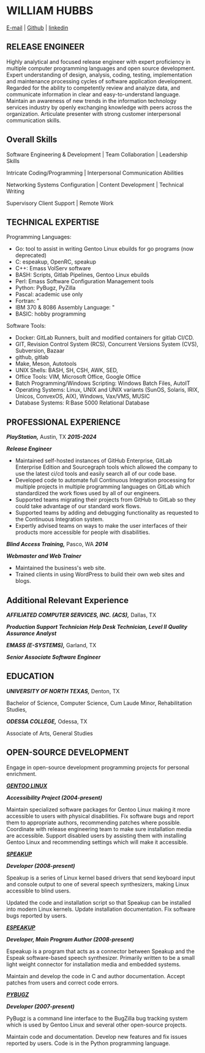 # WILLIAM HUBBS

[E-mail](w.d.hubbs@gmail.com) | [Github](https://github.com/williamh) | [linkedin](https://linkedin.com/in/williamhubbs)

## RELEASE ENGINEER

Highly analytical and focused release engineer with expert proficiency in
multiple computer programming languages and open source development. Expert
understanding of design, analysis, coding, testing, implementation and
maintenance processing cycles of software application development.  Regarded for
the ability to competently review and analyze data, and communicate information
in clear and easy-to-understand language. Maintain an awareness of new
trends in the information technology services industry by openly exchanging
knowledge with peers across the organization. Articulate presenter with
strong customer interpersonal communication skills.

## Overall Skills

Software Engineering & Development | Team Collaboration | Leadership Skills

Intricate Coding/Programming | Interpersonal Communication Abilities

Networking Systems Configuration | Content Development | Technical Writing

Supervisory Client Support | Remote Work

## TECHNICAL EXPERTISE

Programming Languages:

- Go: tool to assist in writing Gentoo Linux ebuilds for go programs (now deprecated)
- C: espeakup, OpenRC, speakup
- C++: Emass VolServ software
- BASH: Scripts, Gitlab Pipelines, Gentoo Linux ebuilds
- Perl: Emass Software Configuration Management tools
- Python: PyBugz, PyZilla
- Pascal: academic use only
- Fortran: "
- IBM 370 & 8086 Assembly Language: "
- BASIC: hobby programming

Software Tools:

- Docker: GitLab Runners, built and modified containers for gitlab CI/CD.
- GIT, Revision Control System (RCS), Concurrent Versions System (CVS), Subversion, Bazaar
- github, gitlab
- Make, Meson, Autotools
- UNIX Shells: BASH, SH, CSH, AWK, SED,
- Office Tools: VIM, Microsoft Office, Google Office
- Batch Programming/Windows Scripting: Windows Batch Files, AutoIT
- Operating Systems: Linux, UNIX and UNIX variants (SunOS, Solaris, IRIX, Unicos, ConvexOS, AIX), Windows, Vax/VMS, MUSIC
- Database Systems: R:Base 5000 Relational Database

## PROFESSIONAL EXPERIENCE

***PlayStation,*** Austin, TX ***2015-2024***

***Release Engineer***

- Maintained self-hosted instances of GitHub Enterprise, GitLab Enterprise Edition and Sourcegraph tools which allowed the company to use the latest ci/cd tools and easily search all of our code base.
- Developed code to automate full Continuous Integration processing for multiple projects in multiple programming languages on GitLab which
  standardized the work flows used by all of our engineers.
- Supported teams migrating their projects from GitHub to GitLab so they could take advantage of our standard work flows.
- Supported teams by adding and debugging functionality as requested to the Continuous Integration system.
- Expertly advised teams on ways to make the user interfaces of their products more accessible for people with disabilities.

***Blind Access Training,*** Pasco, WA ***2014***

***Webmaster and Web Trainer***

- Maintained the business's web site.
- Trained clients in using WordPress to build their own web sites and blogs.

## Additional Relevant Experience

***AFFILIATED COMPUTER SERVICES, INC. (ACS),*** Dallas, TX

***Production Support Technician***
***Help Desk Technician, Level II***
***Quality Assurance Analyst***

***EMASS (E-SYSTEMS),*** Garland, TX

***Senior Associate Software Engineer***

## EDUCATION

***UNIVERSITY OF NORTH TEXAS,*** Denton, TX

Bachelor of Science, Computer Science, Cum Laude
Minor, Rehabilitation Studies,

***ODESSA COLLEGE,*** Odessa, TX

Associate of Arts, General Studies

## OPEN-SOURCE DEVELOPMENT

Engage in open-source development programming projects for personal enrichment.

***[GENTOO LINUX](https://www.gentoo.org/)***

***Accessibility Project (2004-present)***

Maintain specialized software packages for Gentoo Linux making it more accessible to users with physical disabilities.
Fix software bugs and report them to appropriate authors, recommending patches where possible.
Coordinate with release engineering team to make sure installation
media are accessible.
Support disabled users by assisting them with installing Gentoo Linux and
recommending settings which will make it accessible.

***[SPEAKUP](https://linux-speakup.org/)***

***Developer (2008-present)***

Speakup is a series of Linux kernel based drivers that send keyboard input and
console output to one of several speech synthesizers, making Linux accessible
to blind users.

Updated the code and installation script so that Speakup can be installed into modern Linux kernels.
Update installation documentation.
Fix software bugs reported by users.

***[ESPEAKUP](https://www.github.com/linux-speakup/espeakup)***

***Developer, Main Program Author (2008-present)***

Espeakup is a program that acts as a connector between Speakup and the Espeak software-based speech synthesizer.
Primarily written to be a small light weight connector for installation media and embedded systems.

Maintain and develop the code in C and author documentation.
Accept patches from users and correct code errors.

***[PYBUGZ](https://www.github.com/williamh/pybugz)***

***Developer (2007-present)***

PyBugz is a command line interface to the BugZilla bug tracking system which is used by Gentoo Linux and several other open-source projects.

Maintain code and documentation.
Develop new features and fix issues reported by users.
Code is in the Python programming language.
